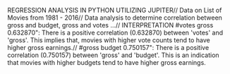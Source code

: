 REGRESSION ANALYSIS IN PYTHON UTILIZING JUPITER//
Data on List of Movies from 1981 - 2016//
Data analysis to determine correlation between gross and budget, gross and votes ...//
INTERPRETATION
#votes gross 0.632870": There is a positive correlation (0.632870) between 'votes' and 'gross'. This implies that, movies with higher vote counts tend to have higher gross earnings.//
#gross budget 0.750157": There is a positive correlation (0.750157) between 'gross' and 'budget'. This is an indication that movies with higher budgets tend to have higher gross earnings.
